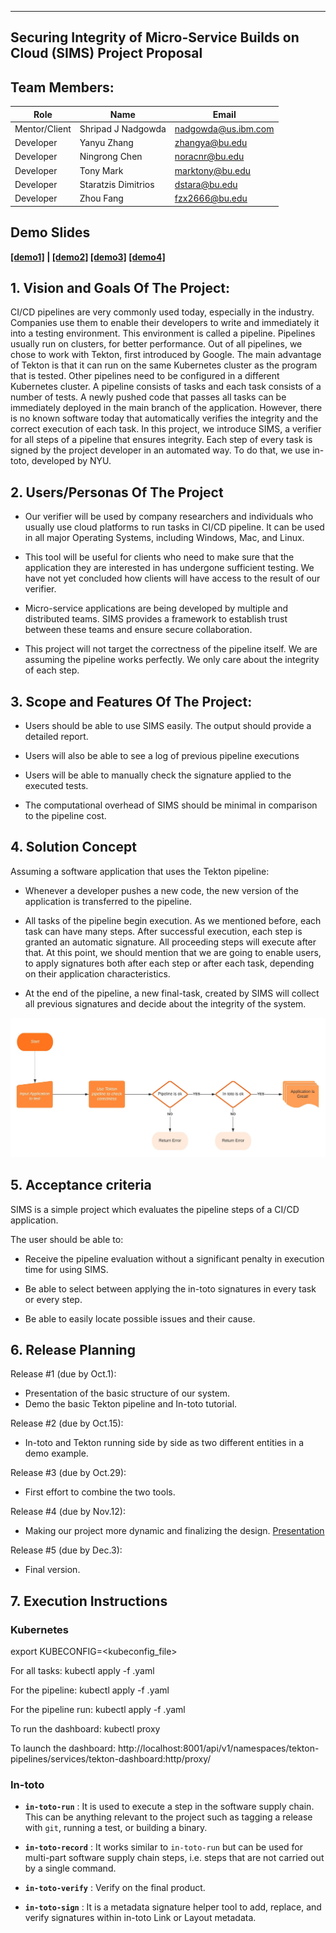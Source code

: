 ** **

## Securing Integrity of Micro-Service Builds on Cloud (SIMS) Project Proposal

## Team Members:
Role | Name | Email
-----|------|------
Mentor/Client | Shripad J Nadgowda | nadgowda@us.ibm.com
Developer | Yanyu Zhang | zhangya@bu.edu
Developer | Ningrong Chen | noracnr@bu.edu
Developer | Tony Mark | marktony@bu.edu
Developer | Staratzis Dimitrios | dstara@bu.edu
Developer | Zhou Fang | fzx2666@bu.edu

## Demo Slides
 **[[demo1]](https://docs.google.com/presentation/d/1_4JSYiK76KQaBABYYhgkLxFE3iWBXTWAEjPP7PzPB9g/edit?usp=sharing)  | 
 [[demo2]](https://docs.google.com/presentation/d/1_4JSYiK76KQaBABYYhgkLxFE3iWBXTWAEjPP7PzPB9g/edit?usp=sharing)
 [[demo3]](https://docs.google.com/presentation/d/1_4JSYiK76KQaBABYYhgkLxFE3iWBXTWAEjPP7PzPB9g/edit?usp=sharing)
 [[demo4]](https://docs.google.com/presentation/d/1XITpx6Z8MM1a6SjzsVAiXFB_mVtW7o8iMjSJ3zij4LI/edit?usp=sharing)**
 

## 1. Vision and Goals Of The Project:


CI/CD pipelines are very commonly used today, especially in the industry.
Companies use them to enable their developers to write and immediately it into a testing environment. 
This environment is called a pipeline. 
Pipelines usually run on clusters, for better performance. 
Out of all pipelines, we chose to work with Tekton, first introduced by Google.
The main advantage of Tekton is that it can run on the same Kubernetes cluster as the program that is tested. 
Other pipelines need to be configured in a different Kubernetes cluster. 
A pipeline consists of tasks and each task consists of a number of tests.
A newly pushed code that passes all tasks can be immediately deployed in the main branch of the application.
However, there is no known software today that automatically verifies the integrity and the correct execution of each task.
In this project, we introduce SIMS, a verifier for all steps of a pipeline that ensures integrity. 
Each step of every task is signed by the project developer in an automated way. To do that, we use in-toto, developed by NYU.


## 2. Users/Personas Of The Project

* Our verifier will be used by company researchers and individuals who usually use cloud platforms to run tasks in CI/CD pipeline. It can be used in all major Operating Systems, including Windows, Mac, and Linux.

* This tool will be useful for clients who need to make sure that the application they are interested in has undergone sufficient testing.
We have not yet concluded how clients will have access to the result of our verifier.  

* Micro-service applications are being developed by multiple and distributed teams. SIMS provides a framework to establish trust between these teams and ensure secure collaboration.

* This project will not target the correctness of the pipeline itself. We are assuming the pipeline works perfectly. We only care about the integrity of each step.


## 3. Scope and Features Of The Project:

* Users should be able to use SIMS easily. The output should provide a detailed report. 
 
* Users will also be able to see a log of previous pipeline executions

* Users will be able to manually check the signature applied to the executed tests.

* The computational overhead of SIMS should be minimal in comparison to the pipeline cost.

## 4. Solution Concept

Assuming a software application that uses the Tekton pipeline:

* Whenever a developer pushes a new code, the new version of the application is transferred to the pipeline. 

* All tasks of the pipeline begin execution. As we mentioned before, each task can have many steps. After successful execution, each step is granted an automatic signature. All proceeding steps will execute after that. At this point, we should mention that we are going to enable users, to apply signatures both after each step or after each task, depending on their application characteristics.

* At the end of the pipeline, a new final-task, created by SIMS will collect all previous signatures and decide about the integrity of the system.

![alt text](https://github.com/BU-CLOUD-F20/Securing_MS_Integrity/blob/master/Images/Flowchart.jpeg)

## 5. Acceptance criteria

SIMS is a simple project which evaluates the pipeline steps of a CI/CD application.

The user should be able to:

* Receive the pipeline evaluation without a significant penalty in execution time for using SIMS.

* Be able to select between applying the in-toto signatures in every task or every step.

* Be able to easily locate possible issues and their cause.

## 6. Release Planning

Release #1 (due by Oct.1):

- Presentation of the basic structure of our system.
- Demo the basic Tekton pipeline and In-toto tutorial.

Release #2 (due by Oct.15): 

- In-toto and Tekton running side by side as two different entities in a demo example.

Release #3 (due by Oct.29):

- First effort to combine the two tools.

Release #4 (due by Nov.12):  

- Making our project more dynamic and finalizing the design.
  [Presentation](https://docs.google.com/presentation/d/1XITpx6Z8MM1a6SjzsVAiXFB_mVtW7o8iMjSJ3zij4LI/edit?usp=sharing)

Release #5 (due by Dec.3):

- Final version.

## 7. Execution Instructions

### Kubernetes
export KUBECONFIG=<kubeconfig_file>

For all tasks:
kubectl apply -f <task-file>.yaml

For the pipeline:
kubectl apply -f <pipeline-file>.yaml

For the pipeline run:
kubectl apply -f <pipeline-run-file>.yaml

To run the dashboard:
kubectl proxy

To launch the dashboard:
http://localhost:8001/api/v1/namespaces/tekton-pipelines/services/tekton-dashboard:http/proxy/

### In-toto

- **```in-toto-run```** : It is used to execute a step in the software supply chain. This can be anything relevant to the project such as tagging a release with ```git```, running a test, or building a binary. 

- **```in-toto-record```** : It works similar to ```in-toto-run``` but can be used for multi-part software supply chain steps, i.e. steps that are not carried out by a single command. 

- **```in-toto-verify```** : Verify on the final product.

- **```in-toto-sign```** : It is a metadata signature helper tool to add, replace, and verify signatures within in-toto Link or Layout metadata.

